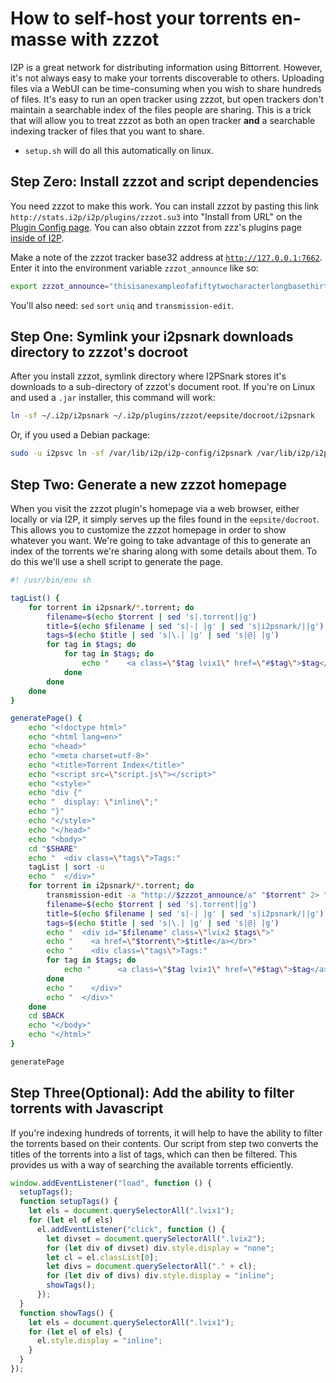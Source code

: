 How to self-host your torrents en-masse with zzzot
==================================================

I2P is a great network for distributing information using Bittorrent.
However, it's not always easy to make your torrents discoverable to others.
Uploading files via a WebUI can be time-consuming when you wish to share hundreds of files.
It's easy to run an open tracker using zzzot, but open trackers don't maintain a searchable index of the files people are sharing.
This is a trick that will allow you to treat zzzot as both an open tracker **and** a searchable indexing tracker of files that you want to share.

 - `setup.sh` will do all this automatically on linux.

Step Zero: Install zzzot and script dependencies
------------------------------------------------

You need zzzot to make this work.
You can install zzzot by pasting this link `http://stats.i2p/i2p/plugins/zzzot.su3` into "Install from URL" on the [Plugin Config page](http://localhost:7657/configplugins).
You can also obtain zzzot from zzz's plugins page [inside of I2P](http://stats.i2p/i2p/plugins/).

Make a note of the zzzot tracker base32 address at [`http://127.0.0.1:7662`](http://127.0.0.1:7662).
Enter it into the environment variable `zzzot_announce` like so:

```sh
export zzzot_announce="thisisanexampleofafiftytwocharacterlongbasethirtytwo.b32.i2p"
```

You'll also need: `sed` `sort` `uniq` and `transmission-edit`.

Step One: Symlink your i2psnark downloads directory to zzzot's docroot
----------------------------------------------------------------------

After you install zzzot, symlink directory where I2PSnark stores it's downloads to a sub-directory of zzzot's document root.
If you're on Linux and used a `.jar` installer, this command will work:

```sh
ln -sf ~/.i2p/i2psnark ~/.i2p/plugins/zzzot/eepsite/docroot/i2psnark
```

Or, if you used a Debian package:

```sh
sudo -u i2psvc ln -sf /var/lib/i2p/i2p-config/i2psnark /var/lib/i2p/i2p-config/plugins/zzzot/eepsite/docroot/i2psnark
```

Step Two: Generate a new zzzot homepage
---------------------------------------

When you visit the zzzot plugin's homepage via a web browser, either locally or via I2P, it simply serves up the files found in the `eepsite/docroot`.
This allows you to customize the zzzot homepage in order to show whatever you want.
We're going to take advantage of this to generate an index of the torrents we're sharing along with some details about them.
To do this we'll use a shell script to generate the page.

```sh
#! /usr/bin/env sh

tagList() {
    for torrent in i2psnark/*.torrent; do
        filename=$(echo $torrent | sed 's|.torrent||g')
        title=$(echo $filename | sed 's|-| |g' | sed 's|i2psnark/||g')
        tags=$(echo $title | sed 's|\.| |g' | sed 's|@| |g')
        for tag in $tags; do
            for tag in $tags; do
                echo "    <a class=\"$tag lvix1\" href=\"#$tag\">$tag</a>"
            done
        done
    done
}

generatePage() {
    echo "<!doctype html>"
    echo "<html lang=en>"
    echo "<head>"
    echo "<meta charset=utf-8>"
    echo "<title>Torrent Index</title>"
    echo "<script src=\"script.js\"></script>"
    echo "<style>"
    echo "div {"
    echo "  display: \"inline\";"
    echo "}"
    echo "</style>"
    echo "</head>"
    echo "<body>"
    cd "$SHARE"
    echo "  <div class=\"tags\">Tags:"
    tagList | sort -u
    echo "  </div>"
    for torrent in i2psnark/*.torrent; do
        transmission-edit -a "http://$zzzot_announce/a" "$torrent" 2> "$BACK/err" 1> "$BACK/log"
        filename=$(echo $torrent | sed 's|.torrent||g')
        title=$(echo $filename | sed 's|-| |g' | sed 's|i2psnark/||g')
        tags=$(echo $title | sed 's|\.| |g' | sed 's|@| |g')
        echo "  <div id="$filename" class=\"lvix2 $tags\">"
        echo "    <a href=\"$torrent\">$title</a></br>"
        echo "    <div class=\"tags\">Tags:"
        for tag in $tags; do
            echo "      <a class=\"$tag lvix1\" href=\"#$tag\">$tag</a>"
        done
        echo "    </div>"
        echo "  </div>"
    done
    cd $BACK
    echo "</body>"
    echo "</html>"
}

generatePage
```

Step Three(Optional): Add the ability to filter torrents with Javascript
------------------------------------------------------------------------

If you're indexing hundreds of torrents, it will help to have the ability to filter the torrents based on their contents.
Our script from step two converts the titles of the torrents into a list of tags, which can then be filtered.
This provides us with a way of searching the available torrents efficiently.

```javascript
window.addEventListener("load", function () {
  setupTags();
  function setupTags() {
    let els = document.querySelectorAll(".lvix1");
    for (let el of els)
      el.addEventListener("click", function () {
        let divset = document.querySelectorAll(".lvix2");
        for (let div of divset) div.style.display = "none";
        let cl = el.classList[0];
        let divs = document.querySelectorAll("." + cl);
        for (let div of divs) div.style.display = "inline";
        showTags();
      });
  }
  function showTags() {
    let els = document.querySelectorAll(".lvix1");
    for (let el of els) {
      el.style.display = "inline";
    }
  }
});
```
